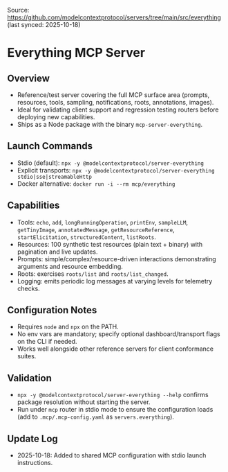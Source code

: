 Source: https://github.com/modelcontextprotocol/servers/tree/main/src/everything (last synced: 2025-10-18)

# Everything MCP Server

## Overview
- Reference/test server covering the full MCP surface area (prompts, resources, tools, sampling, notifications, roots, annotations, images).
- Ideal for validating client support and regression testing routers before deploying new capabilities.
- Ships as a Node package with the binary `mcp-server-everything`.

## Launch Commands
- Stdio (default): `npx -y @modelcontextprotocol/server-everything`
- Explicit transports: `npx -y @modelcontextprotocol/server-everything stdio|sse|streamableHttp`
- Docker alternative: `docker run -i --rm mcp/everything`

## Capabilities
- Tools: `echo`, `add`, `longRunningOperation`, `printEnv`, `sampleLLM`, `getTinyImage`, `annotatedMessage`, `getResourceReference`, `startElicitation`, `structuredContent`, `listRoots`.
- Resources: 100 synthetic test resources (plain text + binary) with pagination and live updates.
- Prompts: simple/complex/resource-driven interactions demonstrating arguments and resource embedding.
- Roots: exercises `roots/list` and `roots/list_changed`.
- Logging: emits periodic log messages at varying levels for telemetry checks.

## Configuration Notes
- Requires `node` and `npx` on the PATH.
- No env vars are mandatory; specify optional dashboard/transport flags on the CLI if needed.
- Works well alongside other reference servers for client conformance suites.

## Validation
- `npx -y @modelcontextprotocol/server-everything --help` confirms package resolution without starting the server.
- Run under `mcp` router in stdio mode to ensure the configuration loads (add to `.mcp/.mcp-config.yaml` as `servers.everything`).

## Update Log
- 2025-10-18: Added to shared MCP configuration with stdio launch instructions.
